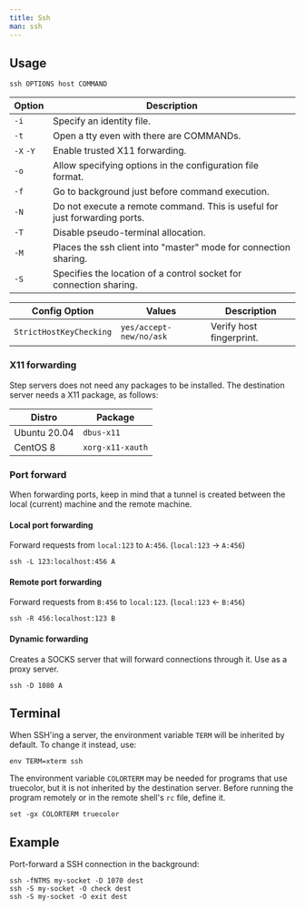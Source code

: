 ```yaml
---
title: Ssh
man: ssh
---
```


## Usage

```shell
ssh OPTIONS host COMMAND
```

| Option | Description |
| --- | --- |
| `-i` | Specify an identity file. |
| `-t` | Open a tty even with there are COMMANDs. |
| `-X` `-Y` | Enable trusted X11 forwarding. |
| `-o` | Allow specifying options in the configuration file format. |
| `-f` | Go to background just before command execution. |
| `-N` | Do not execute a remote command. This is useful for just forwarding ports. |
| `-T` | Disable pseudo-terminal allocation. |
| `-M` | Places the ssh client into "master" mode for connection sharing. |
| `-S` | Specifies the location of a control socket for connection sharing. |

| Config Option | Values | Description |
| --- | --- | --- |
| `StrictHostKeyChecking` | `yes/accept-new/no/ask` | Verify host fingerprint. |

### X11 forwarding

Step servers does not need any packages to be installed.
The destination server needs a X11 package, as follows:

| Distro | Package |
| --- | --- |
| Ubuntu 20.04 | `dbus-x11` |
| CentOS 8 | `xorg-x11-xauth` |

### Port forward

When forwarding ports,
keep in mind that a tunnel is created between the local (current) machine and the remote machine.

#### Local port forwarding

Forward requests from `local:123` to `A:456`.
(`local:123` → `A:456`)

```shell
ssh -L 123:localhost:456 A
```

#### Remote port forwarding

Forward requests from `B:456` to `local:123`.
(`local:123` ← `B:456`)

```shell
ssh -R 456:localhost:123 B
```

#### Dynamic forwarding

Creates a SOCKS server that will forward connections through it.
Use as a proxy server.

```shell
ssh -D 1080 A
```

## Terminal

When SSH'ing a server, the environment variable `TERM` will be inherited by default.
To change it instead, use:

```shell
env TERM=xterm ssh
```

The environment variable `COLORTERM` may be needed for programs that use truecolor,
but it is not inherited by the destination server.
Before running the program remotely or in the remote shell's `rc` file,
define it.

```fish
set -gx COLORTERM truecolor
```

## Example

Port-forward a SSH connection in the background:

```shell
ssh -fNTMS my-socket -D 1070 dest
ssh -S my-socket -O check dest
ssh -S my-socket -O exit dest
```
